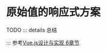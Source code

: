 # 原始值的响应式方案
TODO
::: details 总结
<!--@include: ./总结.md-->
:::
参考[Vue.js设计与实现 6章节](https://www.ituring.com.cn/book/2953)